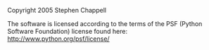 Copyright 2005 Stephen Chappell

The software is licensed according to the terms of the PSF (Python Software Foundation) license found here: http://www.python.org/psf/license/